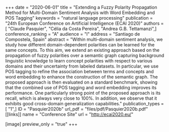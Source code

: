 +++
date = "2020-06-01"
title = "Extending a Fuzzy Polarity Propagation Method for Multi-Domain Sentiment Analysis with Word Embedding and POS Tagging"
keywords = "natural language processing"
publication = "24th European Conference on Artificial Intelligence (ECAI 2020)"
authors = [ "Claude Pasquier", "Célia da Costa Pereira", "Andrea G.B. Tettamanzi",]
conference_ranking = "A"
audience = "I"
address = "Santiago de Compostela, Spain"
abstract = "Within multi-domain sentiment analysis, we study how different domain-dependent polarities can be learned for the same concepts. To this aim, we extend an existing approach based on the propagation of fuzzy polarities over a semantic graph capturing background linguistic knowledge to learn concept polarities with respect to various domains and their uncertainty from labeled datasets. In particular, we use POS tagging to refine the association between terms and concepts and word embedding to enhance the construction of the semantic graph. The proposed approach is then evaluated on a standard benchmark, showing that the combined use of POS tagging and word embedding improves its performance. One particularly strong point of the proposed approach is its recall, which is always very close to 100%. In addition, we observe that it exhibits good cross-domain generalization capabilities."
publication_types = [ "1",]
ID = "Pasquier2020b"
url_pdf = "files/pdf/Pasquier2020b.pdf"
[[links]]
name = "Conference Site"
url = "http://ecai2020.eu/"

[image]
preview_only = "true"
+++
